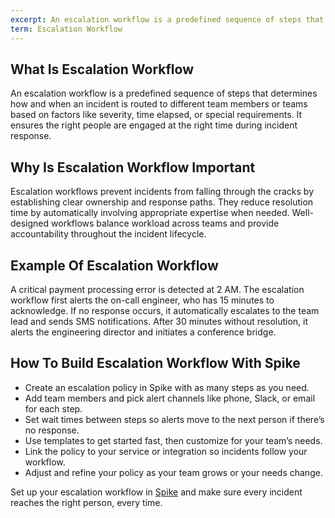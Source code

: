 ```yaml
---
excerpt: An escalation workflow is a predefined sequence of steps that determines how and when an incident is routed to different team members or teams based on factors like severity, time elapsed, or special requirements.
term: Escalation Workflow
---
```

## What Is Escalation Workflow

An escalation workflow is a predefined sequence of steps that determines how and when an incident is routed to different team members or teams based on factors like severity, time elapsed, or special requirements. It ensures the right people are engaged at the right time during incident response.

## Why Is Escalation Workflow Important

Escalation workflows prevent incidents from falling through the cracks by establishing clear ownership and response paths. They reduce resolution time by automatically involving appropriate expertise when needed. Well-designed workflows balance workload across teams and provide accountability throughout the incident lifecycle.

## Example Of Escalation Workflow

A critical payment processing error is detected at 2 AM. The escalation workflow first alerts the on-call engineer, who has 15 minutes to acknowledge. If no response occurs, it automatically escalates to the team lead and sends SMS notifications. After 30 minutes without resolution, it alerts the engineering director and initiates a conference bridge.

## How To Build Escalation Workflow With Spike

- Create an escalation policy in Spike with as many steps as you need.
- Add team members and pick alert channels like phone, Slack, or email for each step.
- Set wait times between steps so alerts move to the next person if there’s no response.
- Use templates to get started fast, then customize for your team’s needs.
- Link the policy to your service or integration so incidents follow your workflow.
- Adjust and refine your policy as your team grows or your needs change.

Set up your escalation workflow in [Spike](https://app.spike.sh/signup) and make sure every incident reaches the right person, every time.